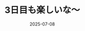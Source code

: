 ---
title: 3日目も楽しいな〜
description: 3日目も楽しいな〜はははは
ogImage: https://res.cloudinary.com/dyoyv8djx/image/upload/v1678911121/cld-sample-2.jpg
date: 2025-07-08
day: 3
position:
  start:
    lat: 24.1426
    lng: -110.3127
    label: La Paz, Baja California
    elevation: 40
  end:
    lat: 25.79
    lng: -109.00
    label: Los Mochis, Sinaloa
    elevation: 120
distance: 73.5
timezone: America/Mazatlan
cash:
  USD: 120
  JPY: 0
equivalent:
  USD: 120
  JPY: 18720
  EUR: 111
expenses:
  - category: food
    amount: 12.5
    currency: USD
    method: cash
    note: "バーガーとコーヒー"
  - category: lodging
    amount: 35
    currency: USD
    method: card
    note: "Eagle River のモーテル"
  - category: transport
    amount: 5
    currency: USD
    method: cash
    note: "バス移動（アンカレッジ市内）"
  - category: food
    amount: 0
    currency: USD
    method: received
    note: "公園でBBQをご馳走になった"
income:
  - type: withdrawal
    amount: 100
    currency: USD
    note: "アンカレッジ空港ATM"
  - type: received
    amount: 20
    currency: USD
    note: "ホステルのオーナーから旅の支援金として"
weather:
  - sunny
  - rainy
temperature:
  high: 8
  low: -2
---